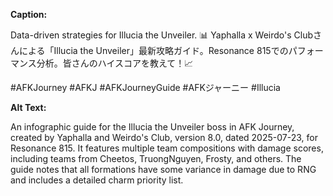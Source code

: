 **Caption:**

Data-driven strategies for Illucia the Unveiler. 📊 Yaphalla x Weirdo's Clubさんによる「Illucia the Unveiler」最新攻略ガイド。Resonance 815でのパフォーマンス分析。皆さんのハイスコアを教えて！📈

#AFKJourney #AFKJ #AFKJourneyGuide #AFKジャーニー #Illucia

**Alt Text:**

An infographic guide for the Illucia the Unveiler boss in AFK Journey, created by Yaphalla and Weirdo's Club, version 8.0, dated 2025-07-23, for Resonance 815. It features multiple team compositions with damage scores, including teams from Cheetos, TruongNguyen, Frosty, and others. The guide notes that all formations have some variance in damage due to RNG and includes a detailed charm priority list.